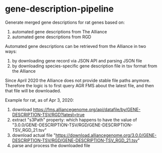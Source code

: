 # gene-description-pipeline

Generate merged gene descriptions for rat genes based on:
 1) automated gene descriptions from The Alliance
 2) automated gene descriptions from RGD

Automated gene descriptions can be retrieved from the Alliance in two ways:
 1) by downloading gene record via JSON API and parsing JSON file
 2) by downloading species-specific gene description file in tsv format from the Alliance
    
Since April 2020 the Alliance does not provide stable file paths anymore. Therefore the logic is to first
query AGR FMS about the latest file, and then that file will be downloaded.

Example for rat, as of Apr 3, 2020:
 1) download https://fms.alliancegenome.org/api/datafile/by/GENE-DESCRIPTION-TSV/RGD?latest=true
 2) extract "s3Path" property: which happens to have the value of "3.0.0/GENE-DESCRIPTION-TSV/RGD/GENE-DESCRIPTION-TSV_RGD_21.tsv"
 3) download actual file "https://download.alliancegenome.org/3.0.0/GENE-DESCRIPTION-TSV/RGD/GENE-DESCRIPTION-TSV_RGD_21.tsv"
 4) parse and process the downloaded file